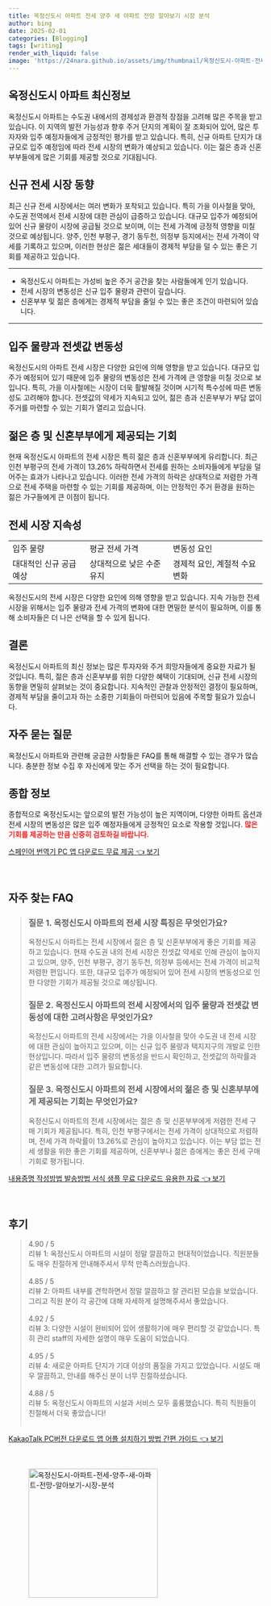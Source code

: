 ```yaml
---
title: 옥정신도시 아파트 전세 양주 새 아파트 전망 알아보기 시장 분석
author: bing
date: 2025-02-01
categories: [Blogging]
tags: [writing]
render_with_liquid: false
image: 'https://24nara.github.io/assets/img/thumbnail/옥정신도시-아파트-전세-양주-새-아파트-전망-알아보기-시장-분석.webp'
---
```



<h2 id='옥정신도시_아파트_정보'>옥정신도시 아파트 최신정보</h2>

<p>옥정신도시 아파트는 수도권 내에서의 경제성과 환경적 장점을 고려해 많은 주목을 받고 있습니다. 이 지역의 발전 가능성과 향후 주거 단지의 계획이 잘 조화되어 있어, 많은 투자자와 입주 예정자들에게 긍정적인 평가를 받고 있습니다. 특히, 신규 아파트 단지가 대규모로 입주 예정임에 따라 전세 시장의 변화가 예상되고 있습니다. 이는 젊은 층과 신혼부부들에게 많은 기회를 제공할 것으로 기대됩니다.</p>

<h2 id='신규_전세_시장_동향'>신규 전세 시장 동향</h2>

<p>최근 신규 전세 시장에서는 여러 변화가 포착되고 있습니다. 특히 가을 이사철을 맞아, 수도권 전역에서 전세 시장에 대한 관심이 급증하고 있습니다. 대규모 입주가 예정되어 있어 신규 물량이 시장에 공급될 것으로 보이며, 이는 전세 가격에 긍정적 영향을 미칠 것으로 예상됩니다. 양주, 인천 부평구, 경기 동두천, 의정부 등지에서는 전세 가격이 약세를 기록하고 있으며, 이러한 현상은 젊은 세대들이 경제적 부담을 덜 수 있는 좋은 기회를 제공하고 있습니다.</p>

<hr />

<ul>
    <li>옥정신도시 아파트는 가성비 높은 주거 공간을 찾는 사람들에게 인기 있습니다.</li>
    <li>전세 시장의 변동성은 신규 입주 물량과 관련이 깊습니다.</li>
    <li>신혼부부 및 젊은 층에게는 경제적 부담을 줄일 수 있는 좋은 조건이 마련되어 있습니다.</li>
</ul>

<hr />

<h2 id='입주_물량_및_전세가격'>입주 물량과 전셋값 변동성</h2>

<p>옥정신도시의 아파트 전세 시장은 다양한 요인에 의해 영향을 받고 있습니다. 대규모 입주가 예정되어 있기 때문에 입주 물량의 변동성은 전세 가격에 큰 영향을 미칠 것으로 보입니다. 특히, 가을 이사철에는 시장이 더욱 활발해질 것이며 시기적 특수성에 따른 변동성도 고려해야 합니다. 전셋값의 약세가 지속되고 있어, 젊은 층과 신혼부부가 부담 없이 주거를 마련할 수 있는 기회가 열리고 있습니다.</p>

<h2 id='젊은_층_및_신혼부부_기회'>젊은 층 및 신혼부부에게 제공되는 기회</h2>

<p>현재 옥정신도시 아파트의 전세 시장은 특히 젊은 층과 신혼부부에게 유리합니다. 최근 인천 부평구의 전세 가격이 13.26% 하락하면서 전세를 원하는 소비자들에게 부담을 덜어주는 효과가 나타나고 있습니다. 이러한 전세 가격의 하락은 상대적으로 저렴한 가격으로 전세 주택을 마련할 수 있는 기회를 제공하며, 이는 안정적인 주거 환경을 원하는 젊은 가구들에게 큰 이점이 됩니다.</p>

<h2 id='전세_시장_지속성'>전세 시장 지속성</h2>

<table>
    <tr>
        <td>입주 물량</td>
        <td>평균 전세 가격</td>
        <td>변동성 요인</td>
    </tr>
    <tr>
        <td>대대적인 신규 공급 예상</td>
        <td>상대적으로 낮은 수준 유지</td>
        <td>경제적 요인, 계절적 수요 변화</td>
    </tr>
</table>

<p>옥정신도시의 전세 시장은 다양한 요인에 의해 영향을 받고 있습니다. 지속 가능한 전세 시장을 위해서는 입주 물량과 전세 가격의 변화에 대한 면밀한 분석이 필요하며, 이를 통해 소비자들은 더 나은 선택을 할 수 있게 됩니다.</p>

<h2 id='결론'>결론</h2>

<p>옥정신도시 아파트의 최신 정보는 많은 투자자와 주거 희망자들에게 중요한 자료가 될 것입니다. 특히, 젊은 층과 신혼부부를 위한 다양한 혜택이 기대되며, 신규 전세 시장의 동향을 면밀히 살펴보는 것이 중요합니다. 지속적인 관찰과 안정적인 결정이 필요하며, 경제적 부담을 줄이고자 하는 소중한 기회들이 마련되어 있음에 주목할 필요가 있습니다.</p>

<h2 id='FAQ'>자주 묻는 질문</h2>

<p>옥정신도시 아파트와 관련해 궁금한 사항들은 FAQ를 통해 해결할 수 있는 경우가 많습니다. 충분한 정보 수집 후 자신에게 맞는 주거 선택을 하는 것이 필요합니다.</p>

<h2 id='종합_정보'>종합 정보</h2>

<p>종합적으로 옥정신도시는 앞으로의 발전 가능성이 높은 지역이며, 다양한 아파트 옵션과 전세 시장의 변동성은 많은 입주 예정자들에게 긍정적인 요소로 작용할 것입니다. <b><span style="color: #ee2323;">많은 기회를 제공하는 만큼 신중히 검토하길 바랍니다.</span></b></p>


<p><a class="click-button" title="스페인어 번역기 PC 앱 다운로드 무료 제공" href="https://24nara.github.io/posts/%EC%8A%A4%ED%8E%98%EC%9D%B8%EC%96%B4-%EB%B2%88%EC%97%AD%EA%B8%B0-PC-%EC%95%B1-%EB%8B%A4%EC%9A%B4%EB%A1%9C%EB%93%9C-%EB%AC%B4%EB%A3%8C-%EC%A0%9C%EA%B3%B5/" rel="dofollow">스페인어 번역기 PC 앱 다운로드 무료 제공 👈 보기</a></p><br>
<h2 id='자주_찾는_FAQ'>자주 찾는 FAQ</h2>
<div itemscope="" itemtype="https://schema.org/FAQPage"> 
<blockquote> 
<div itemscope="" itemprop="mainEntity" itemtype="https://schema.org/Question"> 
<h3 itemprop="name">질문 1. 옥정신도시 아파트의 전세 시장 특징은 무엇인가요?</h3> 
<div itemscope="" itemprop="acceptedAnswer" itemtype="https://schema.org/Answer"> 
<span itemprop="text"> 
<p>옥정신도시 아파트는 전세 시장에서 젊은 층 및 신혼부부에게 좋은 기회를 제공하고 있습니다. 현재 수도권 내의 전세 시장은 전셋값 약세로 인해 관심이 높아지고 있으며, 양주, 인천 부평구, 경기 동두천, 의정부 등에서는 전세 가격이 비교적 저렴한 편입니다. 또한, 대규모 입주가 예정되어 있어 전세 시장의 변동성으로 인한 다양한 기회가 제공될 것으로 예상됩니다.</p> 
</span> 
</div> 
</div> 

<div itemscope="" itemprop="mainEntity" itemtype="https://schema.org/Question"> 
<h3 itemprop="name">질문 2. 옥정신도시 아파트의 전세 시장에서의 입주 물량과 전셋값 변동성에 대한 고려사항은 무엇인가요?</h3> 
<div itemscope="" itemprop="acceptedAnswer" itemtype="https://schema.org/Answer"> 
<span itemprop="text"> 
<p>옥정신도시 아파트의 전세 시장에서는 가을 이사철을 맞아 수도권 내 전세 시장에 대한 관심이 높아지고 있으며, 이는 신규 입주 물량과 택지지구의 개발로 인한 현상입니다. 따라서 입주 물량의 변동성을 반드시 확인하고, 전셋값의 하락률과 같은 변동성에 대한 고려가 필요합니다.</p> 
</span> 
</div> 
</div> 

<div itemscope="" itemprop="mainEntity" itemtype="https://schema.org/Question"> 
<h3 itemprop="name">질문 3. 옥정신도시 아파트의 전세 시장에서의 젊은 층 및 신혼부부에게 제공되는 기회는 무엇인가요?</h3> 
<div itemscope="" itemprop="acceptedAnswer" itemtype="https://schema.org/Answer"> 
<span itemprop="text"> 
<p>옥정신도시 아파트의 전세 시장에서는 젊은 층 및 신혼부부에게 저렴한 전세 구매 기회가 제공됩니다. 특히, 인천 부평구에서는 전세 가격이 상대적으로 저렴하며, 전세 가격 하락률이 13.26%로 관심이 높아지고 있습니다. 이는 부담 없는 전세 생활을 위한 좋은 기회를 제공하며, 신혼부부나 젊은 층에게는 좋은 전세 구매 기회로 평가됩니다.</p> 
</span> 
</div> 
</div> 
</blockquote> 
</div>
<p><a class="click-button" title="내용증명 작성방법 발송방법 서식 샘플 무료 다운로드 유용한 자료" href="https://24nara.github.io/posts/%EB%82%B4%EC%9A%A9%EC%A6%9D%EB%AA%85-%EC%9E%91%EC%84%B1%EB%B0%A9%EB%B2%95-%EB%B0%9C%EC%86%A1%EB%B0%A9%EB%B2%95-%EC%84%9C%EC%8B%9D-%EC%83%98%ED%94%8C-%EB%AC%B4%EB%A3%8C-%EB%8B%A4%EC%9A%B4%EB%A1%9C%EB%93%9C-%EC%9C%A0%EC%9A%A9%ED%95%9C-%EC%9E%90%EB%A3%8C/" rel="dofollow">내용증명 작성방법 발송방법 서식 샘플 무료 다운로드 유용한 자료 👈 보기</a></p><br>
<h2 id='후기'>후기</h2>
<div itemscope itemtype="https://schema.org/Product">
  <blockquote>
  <div itemprop="review" itemscope itemtype="https://schema.org/Review">
      <div itemprop="reviewRating" itemscope itemtype="https://schema.org/Rating"> <span itemprop="ratingValue">4.90</span> / <span itemprop="bestRating">5</span> </div>
      <span itemprop="reviewBody">리뷰 1: 옥정신도시 아파트의 시설이 정말 깔끔하고 현대적이었습니다. 직원분들도 매우 친절하게 안내해주셔서 무척 만족스러웠습니다.</span>
  </div>
  <br>
  <div itemprop="review" itemscope itemtype="https://schema.org/Review">
      <div itemprop="reviewRating" itemscope itemtype="https://schema.org/Rating"> <span itemprop="ratingValue">4.85</span> / <span itemprop="bestRating">5</span> </div>
      <span itemprop="reviewBody">리뷰 2: 아파트 내부를 견학하면서 정말 깔끔하고 잘 관리된 모습을 보았습니다. 그리고 직원 분이 각 공간에 대해 자세하게 설명해주셔서 좋았습니다.</span>
  </div>
  <br>
  <div itemprop="review" itemscope itemtype="https://schema.org/Review">
      <div itemprop="reviewRating" itemscope itemtype="https://schema.org/Rating"> <span itemprop="ratingValue">4.92</span> / <span itemprop="bestRating">5</span> </div>
      <span itemprop="reviewBody">리뷰 3: 다양한 시설이 완비되어 있어 생활하기에 매우 편리할 것 같았습니다. 특히 관리 staff의 자세한 설명이 매우 도움이 되었습니다.</span>
  </div>
  <br>
  <div itemprop="review" itemscope itemtype="https://schema.org/Review">
      <div itemprop="reviewRating" itemscope itemtype="https://schema.org/Rating"> <span itemprop="ratingValue">4.95</span> / <span itemprop="bestRating">5</span> </div>
      <span itemprop="reviewBody">리뷰 4: 새로운 아파트 단지가 기대 이상의 품질을 가지고 있었습니다. 시설도 매우 깔끔하고, 안내를 해주신 분이 너무 친절하셨습니다.</span>
  </div>
  <br>
  <div itemprop="review" itemscope itemtype="https://schema.org/Review">
      <div itemprop="reviewRating" itemscope itemtype="https://schema.org/Rating"> <span itemprop="ratingValue">4.88</span> / <span itemprop="bestRating">5</span> </div>
      <span itemprop="reviewBody">리뷰 5: 옥정신도시 아파트의 시설과 서비스 모두 훌륭했습니다. 특히 직원들이 친절해서 더욱 좋았습니다!</span>
  </div>
  <br>
  </blockquote>
</div>
<p><a class="click-button" title="KakaoTalk PC버전 다운로드 앱 어플 설치하기 방법 간편 가이드" href="https://24nara.github.io/posts/KakaoTalk-PC%EB%B2%84%EC%A0%84-%EB%8B%A4%EC%9A%B4%EB%A1%9C%EB%93%9C-%EC%95%B1-%EC%96%B4%ED%94%8C-%EC%84%A4%EC%B9%98%ED%95%98%EA%B8%B0-%EB%B0%A9%EB%B2%95-%EA%B0%84%ED%8E%B8-%EA%B0%80%EC%9D%B4%EB%93%9C/" rel="dofollow">KakaoTalk PC버전 다운로드 앱 어플 설치하기 방법 간편 가이드 👈 보기</a></p><br>
<figure class="image"><img src="https://24nara.github.io/assets/img/thumbnail/옥정신도시-아파트-전세-양주-새-아파트-전망-알아보기-시장-분석.webp" alt="옥정신도시-아파트-전세-양주-새-아파트-전망-알아보기-시장-분석" width="256" height="256"></figure>